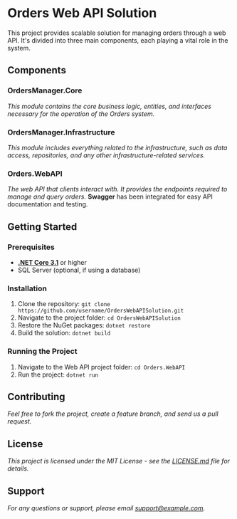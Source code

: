 # Orders Web API Solution

This project provides scalable solution for managing orders through a web API. It's divided into three main components, each playing a vital role in the system.

## Components

### **OrdersManager.Core**
_This module contains the core business logic, entities, and interfaces necessary for the operation of the Orders system._

### **OrdersManager.Infrastructure**
_This module includes everything related to the infrastructure, such as data access, repositories, and any other infrastructure-related services._

### **Orders.WebAPI**
_The web API that clients interact with. It provides the endpoints required to manage and query orders._ **Swagger** has been integrated for easy API documentation and testing.

## Getting Started

### Prerequisites
- [**.NET Core 3.1**](https://dotnet.microsoft.com/download/dotnet/3.1) or higher
- SQL Server (optional, if using a database)

### Installation
1. Clone the repository: `git clone https://github.com/username/OrdersWebAPISolution.git`
2. Navigate to the project folder: `cd OrdersWebAPISolution`
3. Restore the NuGet packages: `dotnet restore`
4. Build the solution: `dotnet build`

### Running the Project
1. Navigate to the Web API project folder: `cd Orders.WebAPI`
2. Run the project: `dotnet run`


## Contributing
_Feel free to fork the project, create a feature branch, and send us a pull request._

## License
_This project is licensed under the MIT License - see the [LICENSE.md](LICENSE.md) file for details._

## Support
_For any questions or support, please email support@example.com._
